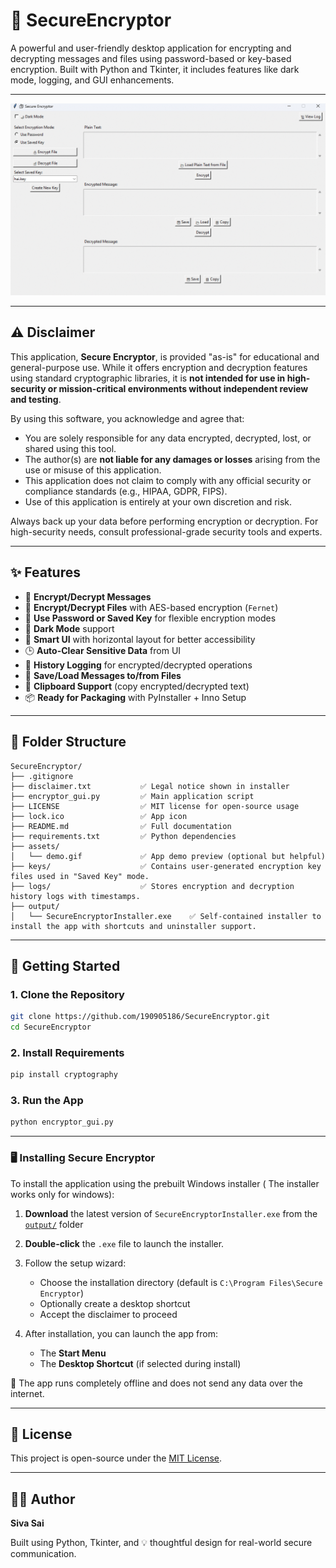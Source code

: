 # 🔐 SecureEncryptor

A powerful and user-friendly desktop application for encrypting and decrypting messages and files using password-based or key-based encryption. Built with Python and Tkinter, it includes features like dark mode, logging, and GUI enhancements.

---

![SecureEncryptor Preview](assets/demo.gif)

---

## ⚠️ Disclaimer

This application, **Secure Encryptor**, is provided "as-is" for educational and general-purpose use. While it offers encryption and decryption features using standard cryptographic libraries, it is **not intended for use in high-security or mission-critical environments without independent review and testing**.

By using this software, you acknowledge and agree that:

- You are solely responsible for any data encrypted, decrypted, lost, or shared using this tool.
- The author(s) are **not liable for any damages or losses** arising from the use or misuse of this application.
- This application does not claim to comply with any official security or compliance standards (e.g., HIPAA, GDPR, FIPS).
- Use of this application is entirely at your own discretion and risk.

Always back up your data before performing encryption or decryption. For high-security needs, consult professional-grade security tools and experts.

---

## ✨ Features

- 🔐 **Encrypt/Decrypt Messages**
- 📁 **Encrypt/Decrypt Files** with AES-based encryption (`Fernet`)
- 🔑 **Use Password or Saved Key** for flexible encryption modes
- 🌙 **Dark Mode** support
- 🧠 **Smart UI** with horizontal layout for better accessibility
- 🕒 **Auto-Clear Sensitive Data** from UI
- 📜 **History Logging** for encrypted/decrypted operations
- 💾 **Save/Load Messages to/from Files**
- 🔁 **Clipboard Support** (copy encrypted/decrypted text)
- 📦 **Ready for Packaging** with PyInstaller + Inno Setup

---

## 📂 Folder Structure

```
SecureEncryptor/
├── .gitignore
├── disclaimer.txt           ✅ Legal notice shown in installer
├── encryptor_gui.py         ✅ Main application script
├── LICENSE                  ✅ MIT license for open-source usage
├── lock.ico                 ✅ App icon
├── README.md                ✅ Full documentation
├── requirements.txt         ✅ Python dependencies
├── assets/
│   └── demo.gif             ✅ App demo preview (optional but helpful)
├── keys/                    ✅ Contains user-generated encryption key files used in "Saved Key" mode.
├── logs/                    ✅ Stores encryption and decryption history logs with timestamps.
├── output/                 
│   └── SecureEncryptorInstaller.exe    ✅ Self-contained installer to install the app with shortcuts and uninstaller support.
```
---

## 🚀 Getting Started

### 1. Clone the Repository
```bash
git clone https://github.com/190905186/SecureEncryptor.git
cd SecureEncryptor
````

### 2. Install Requirements

```bash
pip install cryptography
```

### 3. Run the App

```bash
python encryptor_gui.py
```

---


### 🖥️ Installing Secure Encryptor

To install the application using the prebuilt Windows installer ( The installer works only for windows):

1. **Download** the latest version of `SecureEncryptorInstaller.exe` from the [`output/`](output/) folder
2. **Double-click** the `.exe` file to launch the installer.
3. Follow the setup wizard:

   * Choose the installation directory (default is `C:\Program Files\Secure Encryptor`)
   * Optionally create a desktop shortcut
   * Accept the disclaimer to proceed
4. After installation, you can launch the app from:

   * The **Start Menu**
   * The **Desktop Shortcut** (if selected during install)

🔐 The app runs completely offline and does not send any data over the internet.

---

## 📃 License

This project is open-source under the [MIT License](LICENSE).

---

## 👨‍💻 Author

**Siva Sai**

Built using Python, Tkinter, and 💡 thoughtful design for real-world secure communication.

